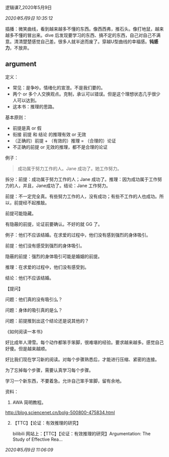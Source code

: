 逻辑课7_2020年5月9日

*2020年5月9日 10:35:12*

插播：微笑曲线，看到越来越多不懂的东西。像西西弗，推石头。像打地鼠，越来越多不懂的冒出来。dive 后发现要学习的东西、搞不定的东西，自己对自己不满意。清清楚楚感觉自己差。很多人就半途而废了。穿越U型曲线的幸福感。**钝感力**，不放弃。

## argument

定义：

- 常见：是争吵。情绪化的宣泄。不是我们要的。
- 两个 or 多个人交换观点。克制，承认可以错误。但是这个理想状态几乎很少人可以达到。
- 这本书：推理的思路。

基本原则：

- 前提是真 or 假
- 衔接 前提 和 结论 的推理有效 or 无效
- （正确的）前提 + （有效的）推理 = （合理的）论证
- 不正确的前提 or 无效的推理，都不是合理的论证

例子：

> 成功属于努力工作的人。Jane 成功了。她工作努力。

拆分：前提：成功属于努力工作的人；Jane 成功了。推理：因为成功属于工作努力的人，并且，Jane成功了。结论：Jane 工作努力。

前提：不一定完全真。有些努力工作的人，没有成功；有些不工作的人也成功。所以，前提经不起推敲。



前提可能隐藏。

有隐蔽的前提，论证前要确认。不好的就 GG 了。

例子：他们不应该结婚。在求爱的过程中，他们没有感到强烈的身体吸引。

前提：他们没有感受到强烈的身体吸引。

隐蔽的前提：强烈的身体吸引可能是婚姻的前提。

推理：在求爱的过程中，他们没有感受到。

结论：他们不应该结婚。

【提问】

问题：他们真的没有吸引么？

问题：身体的吸引真的是么？

问题：前提推到出这个结论还是说其他的？



《如何阅读一本书》

好比成年人滑雪。每个动作都笨手笨脚，很难堪的经验。要求越来越多。感觉自己好傻。但是越来越顺。

好比我们现在学习新的阅读。对每个步骤熟悉后，才能进行压缩、紧密的连接。

为了忘掉每个步骤，需要认真学习每个步骤。

学习一个新东西，不要着急。允许自己笨手笨脚，留有余地。



资料：

1. AWA 简明教程。

http://blog.sciencenet.cn/bolg-500800-475834.html

2. 【TTC】【论证：有效推理的研究】

   bilibili 网站上：【TTC】【论证：有效推理的研究】Argumentation: The Study of Effective Rea...



*2020年5月9日 11:06:09*
